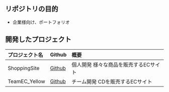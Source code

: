 ## リポジトリの目的  
- 企業様向け、ポートフォリオ  
  
## 開発したプロジェクト
| プロジェクト名 | Github                                                              | 概要                                              |
|:--------------|:--------------------------------------------------------------------|:-------------------------------------------------|
| ShoppingSite  | [Github](https://github.com/KazumaSakai/ShoppingSite "ShoppingSite")| 個人開発 様々な商品を販売するECサイト               |
| TeamEC_Yellow | [Github](https://github.com/KazumaSakai/TeamEC "TeamEC_Yellow")     | チーム開発 CDを販売するECサイト                     |
